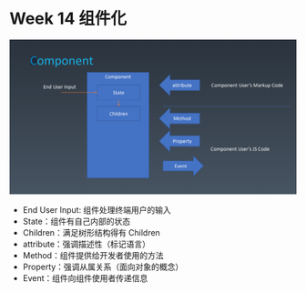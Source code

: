 # Week 14 组件化

![组件模型](./组件模型.PNG)

* End User Input: 组件处理终端用户的输入
* State：组件有自己内部的状态
* Children：满足树形结构得有 Children
* attribute：强调描述性（标记语言）
* Method：组件提供给开发者使用的方法
* Property：强调从属关系（面向对象的概念）
* Event：组件向组件使用者传递信息